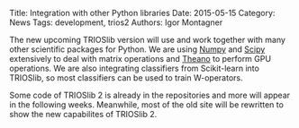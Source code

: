 Title: Integration with other Python libraries
Date: 2015-05-15 
Category: News
Tags: development, trios2
Authors: Igor Montagner

The new upcoming TRIOSlib version will use and work together with
many other scientific packages for Python. We are using [Numpy](http://www.numpy.org/)
and [Scipy](http://www.scipy.org/) extensively to deal with matrix 
operations and [Theano](www.deeplearning.net/software/theano/) to 
perform GPU operations. We are also integrating
classifiers from Scikit-learn into TRIOSlib, so most classifiers
can be used to train W-operators. 

Some code of TRIOSlib 2 is already in the repositories and more
will appear in the following weeks. Meanwhile, most of the old
site will be rewritten to show the new capabilites of TRIOSlib 2.
